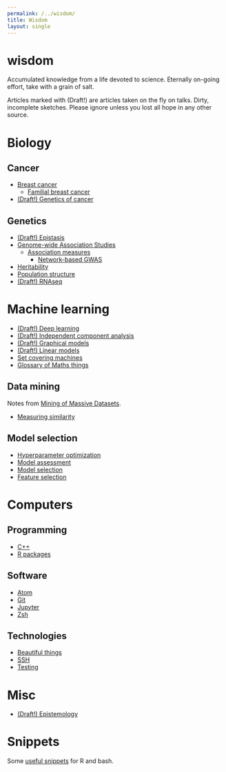 ```yaml
---
permalink: /../wisdom/
title: Wisdom
layout: single
---
```


# wisdom

Accumulated knowledge from a life devoted to science. Eternally on-going effort, take with a grain of salt.

Articles marked with (Draft!) are articles taken on the fly on talks. Dirty, incomplete sketches. Please ignore unless you lost all hope in any other source.

# Biology

## Cancer

* [Breast cancer](notes/bio/brca.md)
  * [Familial breast cancer](notes/bio/familial_brca.md)
* [(Draft!) Genetics of cancer](notes/bio/cancer_genetics.md)

## Genetics

* [(Draft!) Epistasis](notes/bio/epistasis.md)
* [Genome-wide Association Studies](notes/bio/gwas.md)
  * [Association measures](notes/machine_learning/association_measures.md)
	* [Network-based GWAS](notes/bio/gwas_systems_biology.md)
* [Heritability](notes/bio/heritability.md)
* [Population structure](notes/bio/population_structure.md)
* [(Draft!) RNAseq](notes/bio/rnaseq.md)

# Machine learning

* [(Draft!) Deep learning](notes/machine_learning/deep_learning.md)
* [(Draft!) Independent component analysis](notes/data_analysis/independent_component_analysis.md)
* [(Draft!) Graphical models](notes/machine_learning/graphical_models.md)
* [(Draft!) Linear models](notes/machine_learning/linear_models.md)
* [Set covering machines](notes/machine_learning/set_covering_machine.md)
* [Glossary of Maths things](notes/machine_learning/glossary.md)

## Data mining

Notes from [Mining of Massive Datasets](http://www.mmds.org/).

* [Measuring similarity](notes/data_analysis/distances.md)

## Model selection

* [Hyperparameter optimization](notes/machine_learning/hyperparameter_optimization.md)
* [Model assessment](notes/machine_learning/model_assessment.md)
* [Model selection](notes/machine_learning/model_selection.md)
* [Feature selection](notes/machine_learning/feature_selection.md)

# Computers

## Programming

* [C++](notes/software/cpp.md)
* [R packages](notes/software/rpackages.md)

## Software

* [Atom](notes/software/atom.md)
* [Git](notes/software/git.md)
* [Jupyter](notes/software/jupyter.md)
* [Zsh](notes/software/zsh.md)

## Technologies

* [Beautiful things](notes/software/beautiful_things.md)
* [SSH](notes/software/ssh.md)
* [Testing](notes/software/testing.md)

# Misc

* [(Draft!) Epistemology](notes/misc/epistemology.md)

# Snippets

Some [useful snippets](https://github.com/hclimente/wisdom/tree/master/code) for R and bash.
